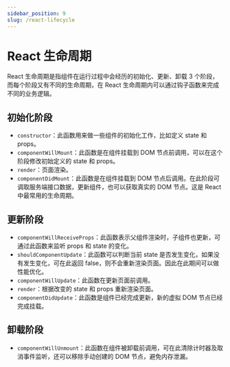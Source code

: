 ```yaml
---
sidebar_position: 9
slug: /react-lifecycle
---
```


# React 生命周期



React 生命周期是指组件在运行过程中会经历的初始化、更新、卸载 3 个阶段，而每个阶段又有不同的生命周期，在 React 生命周期内可以通过钩子函数来完成不同的业务逻辑。



## 初始化阶段

- `constructor`：此函数用来做一些组件的初始化工作，比如定义 state 和 props。
- `componentWillMount`：此函数是在组件挂载到 DOM 节点前调用，可以在这个阶段修改初始定义的 state 和 props。
- `render`：页面渲染。
- `componentDidMount`：此函数是在组件挂载到 DOM 节点后调用。在此阶段可调取服务端接口数据，更新组件，也可以获取真实的 DOM 节点。这是 React 中最常用的生命周期。



## 更新阶段

- `componentWillReceiveProps`：此函数表示父组件渲染时，子组件也更新，可通过此函数来监听 props 和 state 的变化。
- `shouldComponentUpdate`：此函数可以判断当前 state 是否发生变化，如果没有发生变化，可在此返回 false，则不会重新渲染页面。因此在此期间可以做性能优化。
- `componentWillUpdate`：此函数在更新页面前调用。
- `render`：根据改变的 state 和 props 重新渲染页面。
- `componentDidUpdate`：此函数是组件已经完成更新，新的虚拟 DOM 节点已经完成挂载。



## 卸载阶段

- `componentWillUnmount`：此函数在组件被卸载前调用，可在此清除计时器及取消事件监听，还可以移除手动创建的 DOM 节点，避免内存泄漏。

